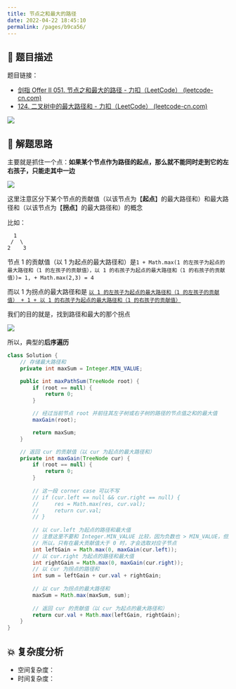 ```yaml
---
title: 节点之和最大的路径
date: 2022-04-22 18:45:10
permalink: /pages/b9ca56/
---
```

## 📃 题目描述

题目链接：

- [剑指 Offer II 051. 节点之和最大的路径 - 力扣（LeetCode） (leetcode-cn.com)](https://leetcode-cn.com/problems/jC7MId/)
- [124. 二叉树中的最大路径和 - 力扣（LeetCode） (leetcode-cn.com)](https://leetcode-cn.com/problems/binary-tree-maximum-path-sum/)

![](https://cs-wiki.oss-cn-shanghai.aliyuncs.com/img/20220422184546.png)

## 🔔 解题思路

主要就是抓住一个点：**如果某个节点作为路径的起点，那么就不能同时走到它的左右孩子，只能走其中一边**

![](https://cs-wiki.oss-cn-shanghai.aliyuncs.com/img/20220422184707.png)

这里注意区分下某个节点的贡献值（以该节点为【**起点**】的最大路径和）和最大路径和（以该节点为【**拐点**】的最大路径和）的概念

比如：

```
  1
 /  \
2	 3
```

节点 1 的贡献值（以 1 为起点的最大路径和）是`1 + Math.max(1 的左孩子为起点的最大路径和（1 的左孩子的贡献值），以 1 的右孩子为起点的最大路径和（1 的右孩子的贡献值）)= 1, + Math.max(2,3) = 4`

而以 1 为拐点的最大路径和是 <u>`以 1 的左孩子为起点的最大路径和（1 的左孩子的贡献值） + 1 + 以 1 的右孩子为起点的最大路径和（1 的右孩子的贡献值）`</u>

我们的目的就是，找到路径和最大的那个拐点

![](https://cs-wiki.oss-cn-shanghai.aliyuncs.com/img/image-20220705104143850.png)

所以，典型的**后序遍历**


```java
class Solution {
    // 存储最大路径和
    private int maxSum = Integer.MIN_VALUE;

    public int maxPathSum(TreeNode root) {
        if (root == null) {
            return 0;
        }

        // 经过当前节点 root 并前往其左子树或右子树的路径的节点值之和的最大值
        maxGain(root);

        return maxSum;
    }

    // 返回 cur 的贡献值（以 cur 为起点的最大路径和）
    private int maxGain(TreeNode cur) {
        if (root == null) {
            return 0;
        }
        
        // 这一段 corner case 可以不写
        // if (cur.left == null && cur.right == null) {
        //     res = Math.max(res, cur.val);
        //     return cur.val;
        // }
        
        // 以 cur.left 为起点的路径和最大值
        // 注意这里不要和 Integer.MIN_VALUE 比较，因为负数也 > MIN_VALUE，但是负数显然对最大路径和没有帮助
        // 所以，只有在最大贡献值大于 0 时，才会选取对应子节点
        int leftGain = Math.max(0, maxGain(cur.left));
        // 以 cur.right 为起点的路径和最大值
        int rightGain = Math.max(0, maxGain(cur.right));
        // 以 cur 为拐点的路径和
        int sum = leftGain + cur.val + rightGain;
        
        // 以 cur 为拐点的最大路径和
        maxSum = Math.max(maxSum, sum);
		
        // 返回 cur 的贡献值（以 cur 为起点的最大路径和）
        return cur.val + Math.max(leftGain, rightGain);
    }
}
```

## 💥 复杂度分析

- 空间复杂度：
- 时间复杂度：

